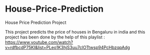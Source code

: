 # House-Price-Prediction
House Price Prediction Project

This project predicts the price of houses in Bengaluru in india and this project has been done by the help of this playlist :
https://www.youtube.com/watch?v=rdfbcdP75KI&list=PLeo1K3hjS3uu7clOTtwsp94PcHbzqpAdg
